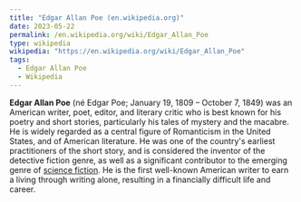 ```yaml
---
title: "Edgar Allan Poe (en.wikipedia.org)"
date: 2023-05-22
permalink: /en.wikipedia.org/wiki/Edgar_Allan_Poe
type: wikipedia
wikipedia: "https://en.wikipedia.org/wiki/Edgar_Allan_Poe"
tags:
  - Edgar Allan Poe
  - Wikipedia
---
```

**Edgar Allan Poe** (né Edgar Poe; January 19, 1809 – October 7, 1849) was an American writer, poet, editor, and literary critic who is best known for his poetry and short stories, particularly his tales of mystery and the macabre. He is widely regarded as a central figure of Romanticism in the United States, and of American literature. He was one of the country's earliest practitioners of the short story, and is considered the inventor of the detective fiction genre, as well as a significant contributor to the emerging genre of [science fiction](/en.wikipedia.org/wiki/Science_fiction). He is the first well-known American writer to earn a living through writing alone, resulting in a financially difficult life and career.